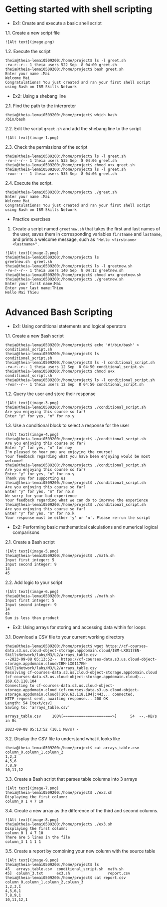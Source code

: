 # Getting started with shell scripting

* Ex1: Create and execute a basic shell script

1.1. Create a new script file

```
![Alt text](image.png)
```
1.2. Execute the script
```
theia@theia-lemai0509200:/home/project$ ls -l greet.sh
-rw-r--r-- 1 theia users 522 Sep  8 04:00 greet.sh
theia@theia-lemai0509200:/home/project$ bash greet.sh
Enter your name :Mai
Welcome Mai
Congratulations! You just created and ran your first shell script using Bash on IBM Skills Network
```
* Ex2: Using a shebang line

2.1. Find the path to the interpreter
```
theia@theia-lemai0509200:/home/project$ which bash
/bin/bash
```
2.2. Edit the script `greet.sh` and add the shebang line to the script
```
![Alt text](image-1.png)
```
2.3. Check the permissions of the script
```
theia@theia-lemai0509200:/home/project$ ls -l greet.sh
-rw-r--r-- 1 theia users 535 Sep  8 04:06 greet.sh
theia@theia-lemai0509200:/home/project$ chmod u+x greet.sh
theia@theia-lemai0509200:/home/project$ ls -l greet.sh
-rwxr--r-- 1 theia users 535 Sep  8 04:06 greet.sh
```
2.4. Execute the script.
```
theia@theia-lemai0509200:/home/project$ ./greet.sh
Enter your name :Mai
Welcome Mai
Congratulations! You just created and ran your first shell script using Bash on IBM Skills Network
```
* Practice exercises

1. Create a script named `greetnew.sh` that takes the first and last names of the user, saves them in corresponding variables `firstname` and `lastname`, and prints a welcome message, such as `"Hello <firstname> <lastname>".`
```
![Alt text](image-2.png)
theia@theia-lemai0509200:/home/project$ ls
greetnew.sh  greet.sh
theia@theia-lemai0509200:/home/project$ ls -l greetnew.sh
-rw-r--r-- 1 theia users 140 Sep  8 04:12 greetnew.sh
theia@theia-lemai0509200:/home/project$ chmod u+x greetnew.sh
theia@theia-lemai0509200:/home/project$ ./greetnew.sh
Enter your first name:Mai
Enter your last name:Thieu
Hello Mai Thieu
```

# Advanced Bash Scripting
* Ex1: Using conditional statements and logical operators

1.1. Create a new Bash script
```
theia@theia-lemai0509200:/home/project$ echo '#!/bin/bash' > conditional_script.sh
theia@theia-lemai0509200:/home/project$ ls
conditional_script.sh
theia@theia-lemai0509200:/home/project$ ls -l conditional_script.sh
-rw-r--r-- 1 theia users 12 Sep  8 04:50 conditional_script.sh
theia@theia-lemai0509200:/home/project$ chmod u+x conditional_script.sh 
theia@theia-lemai0509200:/home/project$ ls -l conditional_script.sh
-rwxr--r-- 1 theia users 12 Sep  8 04:50 conditional_script.sh
```
1.2. Query the user and store their response
```
![Alt text](image-3.png)
theia@theia-lemai0509200:/home/project$ ./conditional_script.sh 
Are you enjoying this course so far?
Enter "y" for yes, "n" for no.y
```
1.3. Use a conditional block to select a response for the user
```
![Alt text](image-4.png)
theia@theia-lemai0509200:/home/project$ ./conditional_script.sh 
Are you enjoying this course so far?
Enter "y" for yes, "n" for noy
I'm pleased to hear you are enjoying the course!
Your feedback regarding what you have been enjoying would be most welcome!
theia@theia-lemai0509200:/home/project$ ./conditional_script.sh 
Are you enjoying this course so far?
Enter "y" for yes, "n" for no.y
Thank you for supporting us
theia@theia-lemai0509200:/home/project$ ./conditional_script.sh 
Are you enjoying this course so far?
Enter "y" for yes, "n" for no.n
We sorry for your bad experience
Your feedback regarding what we can do to improve the experience
theia@theia-lemai0509200:/home/project$ ./conditional_script.sh 
Are you enjoying this course so far?
Enter "y" for yes, "n" for no.k
Your response must be either 'y' or 'n'. Please re-run the script
```
* Ex2: Performing basic mathematical calculations and numerical logical comparisons

2.1. Create a Bash script
```
![Alt text](image-5.png)
theia@theia-lemai0509200:/home/project$ ./math.sh
Input first integer: 5
Input second integer: 9
14
45
```
2.2. Add logic to your script
```
![Alt text](image-6.png)
theia@theia-lemai0509200:/home/project$ ./math.sh
Input first integer: 5
Input second integer: 9
14
45
Sum is less than product
```
* Ex3: Using arrays for storing and accessing data within for loops

3.1. Download a CSV file to your current working directory
```
theia@theia-lemai0509200:/home/project$ wget https://cf-courses-data.s3.us.cloud-object-storage.appdomain.cloud/IBM-LX0117EN-SkillsNetwork/labs/M3/L2/arrays_table.csv
--2023-09-08 05:13:52--  https://cf-courses-data.s3.us.cloud-object-storage.appdomain.cloud/IBM-LX0117EN-SkillsNetwork/labs/M3/L2/arrays_table.csv
Resolving cf-courses-data.s3.us.cloud-object-storage.appdomain.cloud (cf-courses-data.s3.us.cloud-object-storage.appdomain.cloud)... 169.63.118.104
Connecting to cf-courses-data.s3.us.cloud-object-storage.appdomain.cloud (cf-courses-data.s3.us.cloud-object-storage.appdomain.cloud)|169.63.118.104|:443... connected.
HTTP request sent, awaiting response... 200 OK
Length: 54 [text/csv]
Saving to: ‘arrays_table.csv’

arrays_table.csv     100%[======================>]      54  --.-KB/s    in 0s      

2023-09-08 05:13:52 (10.1 MB/s) -
```

3.2. Display the CSV file to understand what it looks like
```
theia@theia-lemai0509200:/home/project$ cat arrays_table.csv 
column_0,column_1,column_2
1,2,3
4,5,6
7,8,9
10,11,12
```
3.3. Create a Bash script that parses table columns into 3 arrays
```
![Alt text](image-7.png)
theia@theia-lemai0509200:/home/project$ ./ex3.sh
Displaying the first column:
column_0 1 4 7 10
```
3.4. Create a new array as the difference of the third and second columns.
```
![Alt text](image-8.png)
theia@theia-lemai0509200:/home/project$ ./ex3.sh
Displaying the first column:
column_0 1 4 7 10
There are 5 lines in the file
column_3 1 1 1 1
```
3.5. Create a report by combining your new column with the source table
```
![Alt text](image-9.png)
theia@theia-lemai0509200:/home/project$ ls
45   arrays_table.csv  conditional_script.sh  math.sh
45]  column_3.txt      ex3.sh                 report.csv
theia@theia-lemai0509200:/home/project$ cat report.csv
column_0,column_1,column_2,column_3
1,2,3,1
4,5,6,1
7,8,9,1
10,11,12,1
```
